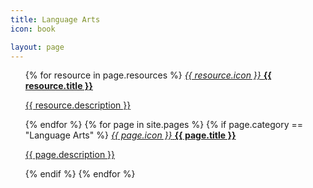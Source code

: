 ```yaml
---
title: Language Arts
icon: book

layout: page
---
```


<ul class="collection">
  {% for resource in page.resources %}
  <a class="collection-item avatar waves-effect waves-light" href="{{ resource.resource_path }}">
    <i class="material-icons circle teal">{{ resource.icon }}</i>
    <b class="title">{{ resource.title }}</b>
    <p>{{ resource.description }}</p>
  </a>
  {% endfor %}
  {% for page in site.pages %}
  {% if page.category == "Language Arts" %}
  <a class="collection-item avatar waves-effect waves-light" href="{{ page.url }}">
    <i class="material-icons circle teal">{{ page.icon }}</i>
    <b class="title">{{ page.title }}</b>
    <p>{{ page.description }}</p>
  </a>
  {% endif %}
  {% endfor %}
</ul>